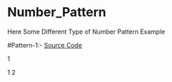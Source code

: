 # Number_Pattern

Here Some Different Type of Number Pattern Example

#Pattern-1:- [Source Code](https://github.com/Mahendra710/Number_Pattern/blob/main/7.1-Number%20Pattern.py)
</p>1  
</p>1 2  
